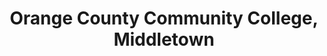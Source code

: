 ---
layout: repo
title: "Orange County Community College, Middletown"
id: 20980
permalink: repos/20980/
---